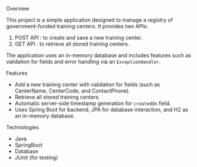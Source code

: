 Overview

This project is a simple application designed to manage a registry of government-funded training centers. It provides two APIs:
1. POST API : to create and save a new training center.
2. GET API : to retrieve all stored training centers.

The application uses an in-memory database and includes features such as validation for fields and error handling via an `ExceptionHandler`.

Features

- Add a new training center with validation for fields (such as CenterName, CenterCode, and ContactPhone).
- Retrieve all stored training centers.
- Automatic server-side timestamp generation for `createdOn` field.
- Uses Spring Boot for backend, JPA for database interaction, and H2 as an in-memory database.

Technologies

- Java 
- SpringBoot
- Database
- JUnit (for testing)
